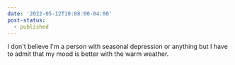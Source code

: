 ```yaml
---
date: '2022-05-12T10:08:00-04:00'
post-status:
  - published
---
```


I don't believe I'm a person with seasonal depression or anything but I have to admit that my mood is better with the warm weather.

